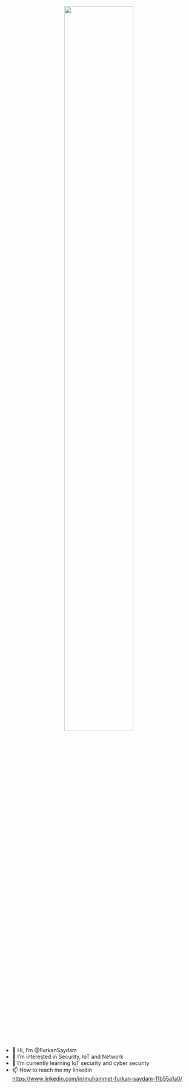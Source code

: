 <div align = "center"><img width="60%" height="70%" src="https://media-exp1.licdn.com/dms/image/C5112AQF9a-hvzWn8uA/article-cover_image-shrink_600_2000/0/1574956586430?e=1645660800&v=beta&t=nIRt3Bh60ex94lVpJhKPt7GuehzyUcCZzGHeuSETc1g" height="175px" /></div>


- 👋 Hi, I’m @FurkanSaydam
- 👀 I’m interested in Security, IoT and Network
- 🌱 I’m currently learning IoT security and cyber security
- 📫 How to reach me my linkedin https://www.linkedin.com/in/muhammet-furkan-saydam-11b55a1a0/

